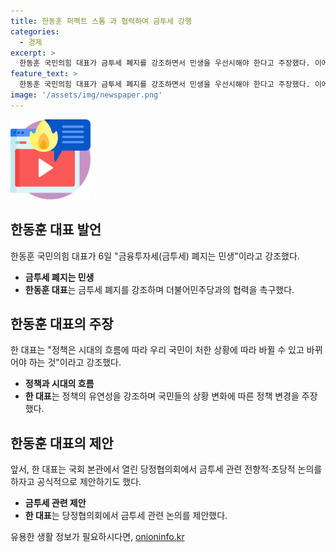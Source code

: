 ```yaml
---
title: 한동훈 퍼펙트 스톰 과 협력하여 금투세 강행
categories:
  - 경제
excerpt: >
  한동훈 국민의힘 대표가 금투세 폐지를 강조하면서 민생을 우선시해야 한다고 주장했다. 이에 이재명 전 더불어민주당 대표는 금투세에 대해 유연한 입장을 밝혔으며, 해외발 영향을 설명하며 금투세 폐지와 밸류업 세제를 대안으로 제시했다. 또한 금투세 강행이 세계적 불안 요소들을 더 크게 만들어 퍼펙트 스톰을 초래할 것이라며 대만의 사례를 언급하며 지적했다.
feature_text: >
  한동훈 국민의힘 대표가 금투세 폐지를 강조하면서 민생을 우선시해야 한다고 주장했다. 이에 이재명 전 더불어민주당 대표는 금투세에 대해 유연한 입장을 밝혔으며, 해외발 영향을 설명하며 금투세 폐지와 밸류업 세제를 대안으로 제시했다. 또한 금투세 강행이 세계적 불안 요소들을 더 크게 만들어 퍼펙트 스톰을 초래할 것이라며 대만의 사례를 언급하며 지적했다.
image: '/assets/img/newspaper.png'
---
```


<p><img src="/assets/img/news.png" alt="rentncar 속보" /></p>

<h2 data-ke-size="size26">한동훈 대표 발언</h2>

<p data-ke-size="size16">한동훈 국민의힘 대표가 6일 "금융투자세(금투세) 폐지는 민생"이라고 강조했다.</p>

<ul>
    <li><b>금투세 폐지는 민생</b></li>
    <li><b>한동훈 대표</b>는 금투세 폐지를 강조하며 더불어민주당과의 협력을 촉구했다.</li>
</ul>

<h2 data-ke-size="size26">한동훈 대표의 주장</h2>

<p data-ke-size="size16">한 대표는 "정책은 시대의 흐름에 따라 우리 국민이 처한 상황에 따라 바뀔 수 있고 바뀌어야 하는 것"이라고 강조했다.</p>

<ul>
    <li><b>정책과 시대의 흐름</b></li>
    <li><b>한 대표</b>는 정책의 유연성을 강조하며 국민들의 상황 변화에 따른 정책 변경을 주장했다.</li>
</ul>

<h2 data-ke-size="size26">한동훈 대표의 제안</h2>

<p data-ke-size="size16">앞서, 한 대표는 국회 본관에서 열린 당정협의회에서 금투세 관련 전향적·초당적 논의를 하자고 공식적으로 제안하기도 했다.</p>

<ul>
    <li><b>금투세 관련 제안</b></li>
    <li><b>한 대표</b>는 당정협의회에서 금투세 관련 논의를 제안했다.</li>
</ul>
유용한 생활 정보가 필요하시다면, <a href="https://onioninfo.kr" rel="dofollow">onioninfo.kr</a>


